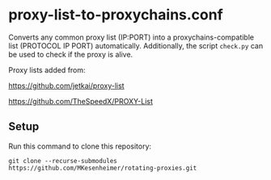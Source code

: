 # proxy-list-to-proxychains.conf
Converts any common proxy list (IP:PORT) into a proxychains-compatible list (PROTOCOL  	 IP PORT) automatically.
Additionally, the script `check.py` can be used to check if the proxy is alive.

Proxy lists added from:

https://github.com/jetkai/proxy-list

https://github.com/TheSpeedX/PROXY-List

## Setup
Run this command to clone this repository:
```
git clone --recurse-submodules https://github.com/MKesenheimer/rotating-proxies.git
```
